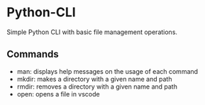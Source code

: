 # Python-CLI
Simple Python CLI with basic file management operations.

## Commands
- man: displays help messages on the usage of each command
- mkdir: makes a directory with a given name and path
- rmdir: removes a directory with a given name and path
- open: opens a file in vscode